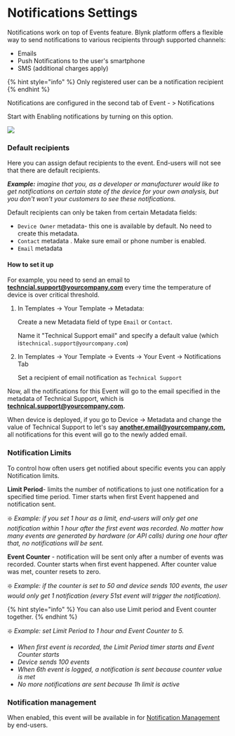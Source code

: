 # Notifications Settings

Notifications work on top of Events feature. Blynk platform offers a flexible way to send notifications to various recipients through supported channels:

* Emails
* Push Notifications to the user's smartphone
* SMS (additional charges apply)

{% hint style="info" %}
Only registered user can be a notification recipient
{% endhint %}

Notifications are configured in the second tab of Event - > Notifications

Start with Enabling notifications by turning on this option.



![](../../../../.gitbook/assets/new\_ev\_notifspng.png)

### Default recipients

Here you can assign defaut recipients to the event. End-users will not see that there are default recipients.

_**Example:** imagine that you, as a developer or manufacturer would like to get notifications on certain state of the device for your own analysis, but you don't won't your customers to see these notifications._

Default recipients can only be taken from certain Metadata fields:&#x20;

* `Device Owner` metadata-  this one is available by default. No need to create this metadata.
* `Contact` metadata . Make sure email or phone number is enabled.
* `Email` metadata

#### How to set it up

For example, you need to send an email to **techncial.support@yourcompany.com** every time the temperature of device is over critical threshold.

1.  In Templates -> Your Template -> Metadata:

    Create a new Metadata field of type `Email` or `Contact`.

    Name it "Technical Support email" and specify a default value (which is`technical.support@yourcompany.com`)
2.  In Templates -> Your Template -> Events -> Your Event -> Notifications Tab

    Set a recipient of email notification as `Technical Support`

Now, all the notifications for this Event will go to the email specified in the metadata of Technical Support, which is **technical.support@yourcompany.com.**&#x20;

When device is deployed, if you go to Device -> Metadata and change the value of Technical Support to let's say **another.email@yourcompany.com,** all notifications for this event will go to the newly added email.

###

### Notification Limits

To control how often users get notified about specific events you can apply Notification limits.

**Limit Period**- limits the number of notifications to just one notification for a specified time period. Timer starts when first Event happened and notification sent.

❇️ _Example: if you set 1 hour as a limit, end-users will only get one notification within 1 hour after the first event was recorded. No matter how many events are generated by hardware (or API calls) during one hour after that, no notifications will be sent._



**Event Counter** - notification will be sent only after a number of events was recorded. Counter starts when first event happened. After counter value was met, counter resets to zero.&#x20;

❇️ _Example: if the counter is set to 50 and device sends 100 events, the user would only get 1 notification (every 51st event will trigger the notification)._

{% hint style="info" %}
You can also use Limit period and Event counter together.
{% endhint %}

❇️ _Example: set Limit Period to 1 hour and Event Counter to 5._

* _When first event is recorded, the Limit Period timer starts and Event Counter starts_
* _Device sends 100 events_
* _When 6th event is logged, a notification is sent because counter value is met_
* _No more notifications are sent because 1h limit is active_



### Notification management

When enabled, this event will be available in for [Notification Management](../../../devices/notifications-settings.md#managing-notifications) by end-users.
